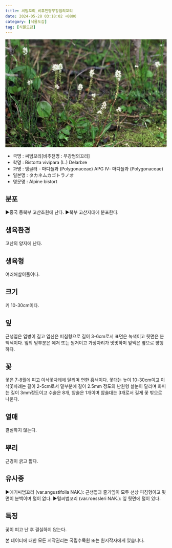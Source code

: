 ```yaml
---
title: 씨범꼬리_비추천명무강범의꼬리
date: 2024-05-28 03:18:02 +0800
category: [식물도감]
tag: [식물도감]
---
```




![씨범꼬리[비추천명 : 무강범의꼬리]](/assets/img/fileUpload/plants/basic/Polygonaceae/Bistorta/1121/1_th2.JPG)
- 국명 : 씨범꼬리[비추천명 : 무강범의꼬리]
- 학명 : Bistorta vivipara (L.) Delarbre
- 과명 : 앵글러 - 마디풀과 (Polygonaceae) APG Ⅳ- 마디풀과 (Polygonaceae)
- 일본명 : タカネムカゴトラノオ
- 영문명 : Alpine bistort


## 분포
▶중국 동북부 고산초원에 난다. 
▶북부 고산지대에 분포한다.
## 생육환경
고산의 양지에 난다.
## 생육형
여러해살이풀이다.
## 크기
키 10-30cm이다.
## 잎
근생엽은 엽병이 길고 엽신은 피침형으로 길이 3-6cm로서 표면은 녹색이고 뒷면은 분백색이다. 잎의 밑부분은 예저 또는 원저이고 가장자리가 밋밋하며 잎맥은 옆으로 평행하다.
## 꽃
꽃은 7-8월에 피고 이삭꽃차례에 달리며 연한 홍색이다. 꽃대는 높이 10-30cm이고 이삭꽃차례는 길이 2-5cm로서 밑부분에 길이 2.5mm 정도의 난원형 살눈이 달리며 화피는 길이 3mm정도이고 수술은 8개, 암술은 1개이며 암술대는 3개로서 길게 꽃 밖으로 나온다.
## 열매
결실하지 않는다.
## 뿌리
근경이 굵고 짧다.
## 유사종
▶애기씨범꼬리 (var.angustifolia NAK.): 근생엽과 줄기잎이 모두 선상 피침형이고 뒷면이 분백이며 털이 없다. 
▶털씨범꼬리 (var.roessleri NAK.): 잎 뒷면에 털이 있다.
## 특징
꽃이 피고 난 후 결실하지 않는다.






본 데이터에 대한 모든 저작권리는 국립수목원 또는 원저작자에게 있습니다.
